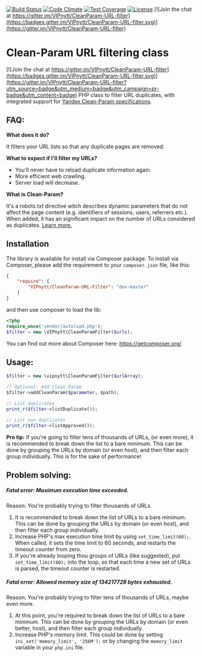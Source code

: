 [![Build Status](https://travis-ci.org/VIPnytt/CleanParam-URL-filter.svg?branch=master)](https://travis-ci.org/VIPnytt/CleanParam-URL-filter) [![Code Climate](https://codeclimate.com/github/VIPnytt/CleanParam-URL-filter/badges/gpa.svg)](https://codeclimate.com/github/VIPnytt/CleanParam-URL-filter) [![Test Coverage](https://codeclimate.com/github/VIPnytt/CleanParam-URL-filter/badges/coverage.svg)](https://codeclimate.com/github/VIPnytt/CleanParam-URL-filter/coverage) [![License](https://poser.pugx.org/VIPnytt/CleanParam-URL-filter/license)](https://packagist.org/packages/VIPnytt/CleanParam-URL-filter) [![Join the chat at https://gitter.im/VIPnytt/CleanParam-URL-filter](https://badges.gitter.im/VIPnytt/CleanParam-URL-filter.svg)](https://gitter.im/VIPnytt/CleanParam-URL-filter)

# Clean-Param URL filtering class

[![Join the chat at https://gitter.im/VIPnytt/CleanParam-URL-filter](https://badges.gitter.im/VIPnytt/CleanParam-URL-filter.svg)](https://gitter.im/VIPnytt/CleanParam-URL-filter?utm_source=badge&utm_medium=badge&utm_campaign=pr-badge&utm_content=badge)
PHP class to filter URL duplicates, with integrated support for [Yandex Clean-Param specifications](https://yandex.com/support/webmaster/controlling-robot/robots-txt.xml#clean-param).

## FAQ:
**What does it do?**

It filters your URL lists so that any duplicate pages are removed.

**What to expect if I'll filter my URLs?**

- You'll never have to reload duplicate information again.
- More efficient web crawling.
- Server load will decrease.

**What is Clean-Param?**

It's a robots.txt directive witch describes dynamic parameters that do not affect the page content (e.g. identifiers of sessions, users, referrers etc.). When added, it has an significant impact on the number of URLs considered as duplicates. [Learn more.](https://yandex.com/support/webmaster/controlling-robot/robots-txt.xml#clean-param)

## Installation
The library is available for install via Composer package. To install via Composer, please add the requirement to your ````composer.json```` file, like this:

```json
{
	"require": {
		"VIPnytt/CleanParam-URL-Filter": "dev-master"
	}
}
```

and then use composer to load the lib:

```php
<?php
require_once('vendor/autoload.php');
$filter = new \VIPnytt\CleanParamFilter($urls);
```

You can find out more about Composer here: https://getcomposer.org/


## Usage:
````php
$filter = new \vipnytt\CleanParamFilter($urlArray);

// Optional: Add Clean-Param
$filter->addCleanParam($parameter, $path);

// List duplicates
print_r($filter->listDuplicate());

// List non-duplicates
print_r($filter->listApproved());
````
**Pro tip:** If you're going to filter tens of thousands of URLs, (or even more), it is recommended to break down the list to a bare minimum. This can be done by grouping the URLs by domain (or even host), and then filter each group individually. This is for the sake of performance!

## Problem solving:
##### Fatal error:  Maximum execution time exceeded.

Reason: You're probably trying to filter thousands of URLs.

1. It is recommended to break down the list of URLs to a bare minimum. This can be done by grouping the URLs by domain (or even host), and then filter each group individually.
2. Increase PHP's max execution time limit by using ````set_time_limit(60);````. When called, it sets the time limit to 60 seconds, and restarts the timeout counter from zero.
3. If you're already looping thou groups of URLs (like suggested), put ````set_time_limit(60);```` into the loop, so that each time a new set of URLs is parsed, the timeout counter is restarted.

##### Fatal error:  Allowed memory size of 134217728 bytes exhausted.

Reason: You're probably trying to filter tens of thousands of URLs, maybe even more.

1. At this point, you're required to break down the list of URLs to a bare minimum. This can be done by grouping the URLs by domain (or even better, host), and then filter each group individually.
2. Increase PHP's memory limit. This could be done by setting ````ini_set('memory_limit', '256M');```` or by changing the ````memory_limit```` variable in your ````php.ini```` file.